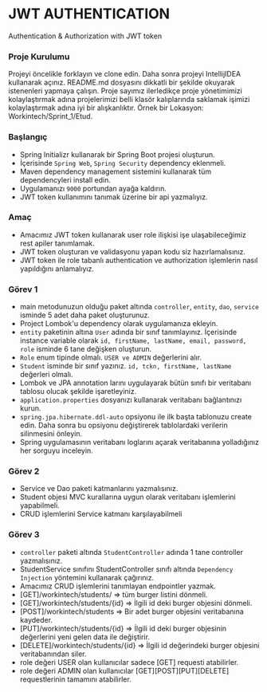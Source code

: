 # JWT AUTHENTICATION
Authentication &amp; Authorization with JWT token

### Proje Kurulumu

Projeyi öncelikle forklayın ve clone edin.
Daha sonra projeyi IntellijIDEA kullanarak açınız. README.md dosyasını dikkatli bir şekilde okuyarak istenenleri yapmaya çalışın.
Proje sayımız ilerledikçe proje yönetimimizi kolaylaştırmak adına projelerimizi belli klasör kalıplarında saklamak işimizi kolaylaştırmak adına iyi bir alışkanlıktır.
Örnek bir Lokasyon: Workintech/Sprint_1/Etud.

 ### Başlangıç
 * Spring Initializr kullanarak bir Spring Boot projesi oluşturun.
 * İçerisinde ```Spring Web```,  ```Spring Security``` dependency eklenmeli.
 * Maven dependency management sistemini kullanarak tüm dependencyleri install edin.
 * Uygulamanızı  ```9000``` portundan ayağa kaldırın.
 * JWT token kullanımını tanımak üzerine bir api yazmalıyız.

### Amaç
 * Amacımız JWT token kullanarak user role ilişkisi işe ulaşabileceğimiz rest apiler tanımlamak.
 * JWT token oluşturan ve validasyonu yapan kodu siz hazırlamalısınız.
 * JWT token ile role tabanlı authentication ve authorization işlemlerin nasıl yapıldığını anlamalıyız.
 
 ### Görev 1
 * main metodunuzun olduğu paket altında ```controller```, ```entity```, ```dao```, ```service``` isminde 5 adet daha paket oluşturunuz.
 * Project Lombok'u dependency olarak uygulamanıza ekleyin.
 * ```entity``` paketinin altına ```User``` adında bir sınıf tanımlayınız. İçerisinde instance variable olarak ```id, firstName, lastName, email, password, role``` isminde 6 tane değişken oluşturun.
 * ```Role``` enum tipinde olmalı. ```USER ve ADMIN``` değerlerini alır.
 * ```Student``` isminde bir sınıf yazınız. ```id, tckn, firstName, lastName``` değerleri olmalı.
 * Lombok ve JPA annotation larını uygulayarak bütün sınıfı bir veritabanı tablosu olucak şekilde işaretleyiniz.
 * ```application.properties``` dosyanızı kullanarak veritabanı bağlantınızı kurun.
 * ```spring.jpa.hibernate.ddl-auto``` opsiyonu ile ilk başta tablonuzu create edin. Daha sonra bu opsiyonu değiştirerek tablolardaki verilerin silinmesini önleyin.
 * Spring uygulamasının veritabanı loglarını açarak veritabanına yolladığınız her sorguyu inceleyin.

### Görev 2
 * Service ve Dao paketi katmanlarını yazmalısınız. 
 * Student objesi MVC kurallarına uygun olarak veritabanı işlemlerini yapabilmeli.
 * CRUD işlemlerini Service katmanı karşılayabilmeli

 ### Görev 3
 * ```controller``` paketi altında ```StudentController``` adında 1 tane controller yazmalısınız.
 * StudentService sınıfını StudentController sınıfı altında ```Dependency Injection``` yöntemini kullanarak çağırınız.
 * Amacımız CRUD işlemlerini tanımlayan endpointler yazmak.
 * [GET]/workintech/students/ => tüm burger listini dönmeli.
 * [GET]/workintech/students/{id} => İlgili id deki burger objesini dönmeli.
 * [POST]/workintech/students => Bir adet burger objesini veritabanına kaydeder.
 * [PUT]/workintech/students/{id} => İlgili id deki burger objesinin değerlerini yeni gelen data ile değiştirir.
 * [DELETE]/workintech/students/{id} => İlgili id değerindeki burger objesini veritabanından siler.
 * role değeri USER olan kullanıcılar sadece [GET] requesti atabilirler.
 * role değeri ADMIN olan kullanıcılar [GET][POST][PUT][DELETE] requestlerinin tamamını atabilirler.
